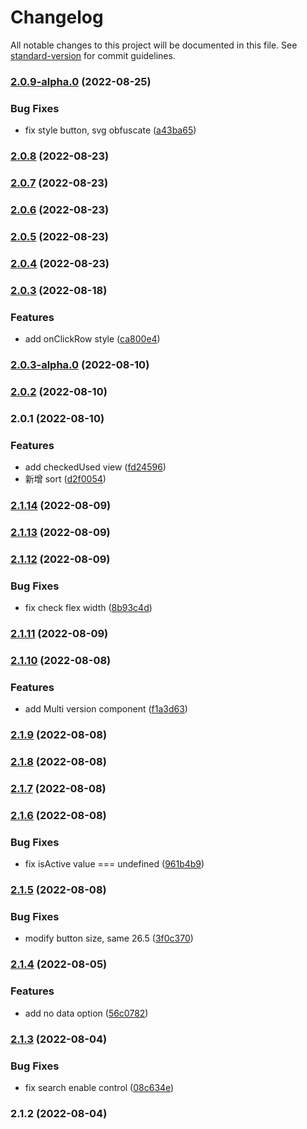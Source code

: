 # Changelog

All notable changes to this project will be documented in this file. See [standard-version](https://github.com/conventional-changelog/standard-version) for commit guidelines.

### [2.0.9-alpha.0](https://github.com/imagine10255/bear-react-table/compare/v2.0.8...v2.0.9-alpha.0) (2022-08-25)


### Bug Fixes

* fix style button, svg obfuscate ([a43ba65](https://github.com/imagine10255/bear-react-table/commit/a43ba65b1f2d724ec1276fbc6b1c780bf4214d62))

### [2.0.8](https://github.com/imagine10255/bear-react-table/compare/v2.0.7...v2.0.8) (2022-08-23)

### [2.0.7](https://github.com/imagine10255/bear-react-table/compare/v2.0.6...v2.0.7) (2022-08-23)

### [2.0.6](https://github.com/imagine10255/bear-react-table/compare/v2.0.5...v2.0.6) (2022-08-23)

### [2.0.5](https://github.com/imagine10255/bear-react-table/compare/v2.0.4...v2.0.5) (2022-08-23)

### [2.0.4](https://github.com/imagine10255/bear-react-table/compare/v2.0.3...v2.0.4) (2022-08-23)

### [2.0.3](https://github.com/imagine10255/bear-react-table/compare/v2.0.3-alpha.0...v2.0.3) (2022-08-18)


### Features

* add onClickRow style ([ca800e4](https://github.com/imagine10255/bear-react-table/commit/ca800e420d7c10c6db57b25b2e5b4f718d67277d))

### [2.0.3-alpha.0](https://github.com/imagine10255/bear-react-table/compare/v2.0.2...v2.0.3-alpha.0) (2022-08-10)

### [2.0.2](https://github.com/imagine10255/bear-react-table/compare/v2.0.1...v2.0.2) (2022-08-10)

### 2.0.1 (2022-08-10)


### Features

* add checkedUsed view ([fd24596](https://github.com/imagine10255/bear-react-table/commit/fd245969cc5192980d1fab3f8dd43f3ef1e1df38))
* 新增 sort ([d2f0054](https://github.com/imagine10255/bear-react-table/commit/d2f005433cf8bfc17f87bc6211abab699e1a43dc))

### [2.1.14](https://github.com/imagine10255/bear-react-table/compare/v2.1.13...v2.1.14) (2022-08-09)

### [2.1.13](https://github.com/imagine10255/bear-react-table/compare/v2.1.12...v2.1.13) (2022-08-09)

### [2.1.12](https://github.com/imagine10255/bear-react-table/compare/v2.1.11...v2.1.12) (2022-08-09)


### Bug Fixes

* fix check flex width ([8b93c4d](https://github.com/imagine10255/bear-react-table/commit/8b93c4d21111a7f1a3747d14a5eab957807a63ee))

### [2.1.11](https://github.com/imagine10255/bear-react-table/compare/v2.1.10...v2.1.11) (2022-08-09)

### [2.1.10](https://github.com/imagine10255/bear-react-table/compare/v2.1.9...v2.1.10) (2022-08-08)


### Features

* add Multi version component ([f1a3d63](https://github.com/imagine10255/bear-react-table/commit/f1a3d63452cca65b790fe924d098f8d6774c1905))

### [2.1.9](https://github.com/imagine10255/bear-react-table/compare/v2.1.8...v2.1.9) (2022-08-08)

### [2.1.8](https://github.com/imagine10255/bear-react-table/compare/v2.1.7...v2.1.8) (2022-08-08)

### [2.1.7](https://github.com/imagine10255/bear-react-table/compare/v2.1.6...v2.1.7) (2022-08-08)

### [2.1.6](https://github.com/imagine10255/bear-react-table/compare/v2.1.5...v2.1.6) (2022-08-08)


### Bug Fixes

* fix isActive value === undefined ([961b4b9](https://github.com/imagine10255/bear-react-table/commit/961b4b991abe3ef4ffc1c719d89f410ab616ea42))

### [2.1.5](https://github.com/imagine10255/bear-react-table/compare/v2.1.4...v2.1.5) (2022-08-08)


### Bug Fixes

* modify button size, same 26.5 ([3f0c370](https://github.com/imagine10255/bear-react-table/commit/3f0c370e14d49a9283bb04736eaf66d756042288))

### [2.1.4](https://github.com/imagine10255/bear-react-table/compare/v2.1.3...v2.1.4) (2022-08-05)


### Features

* add no data option ([56c0782](https://github.com/imagine10255/bear-react-table/commit/56c0782680abe0dcde8b286aa88639828af09d2e))

### [2.1.3](https://github.com/imagine10255/bear-react-table/compare/v2.1.2...v2.1.3) (2022-08-04)


### Bug Fixes

* fix search enable control ([08c634e](https://github.com/imagine10255/bear-react-table/commit/08c634e20c11e709cc3c0de4287addeac93e4f15))

### 2.1.2 (2022-08-04)
